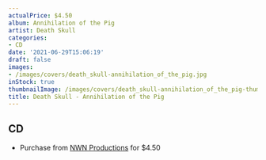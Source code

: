 ```yaml
---
actualPrice: $4.50
album: Annihilation of the Pig
artist: Death Skull
categories:
- CD
date: '2021-06-29T15:06:19'
draft: false
images:
- /images/covers/death_skull-annihilation_of_the_pig.jpg
inStock: true
thumbnailImage: /images/covers/death_skull-annihilation_of_the_pig-thumb.jpg
title: Death Skull - Annihilation of the Pig
---
```


## CD
* Purchase from [NWN Productions](http://shop.nwnprod.com/index.php?route=product/product&path=93&product_id=994&sort=pd.name&order=ASC) for $4.50
